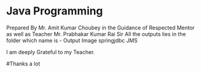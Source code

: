 # Java Programming

Prepared By Mr. Amit Kumar Choubey in the Guidance of Respected Mentor as well as Teacher Mr. Prabhakar Kumar Rai Sir 
All the outputs lies in the folder which name is - Output Image springjdbc JMS

I am deeply Grateful to my Teacher.

#Thanks a lot
